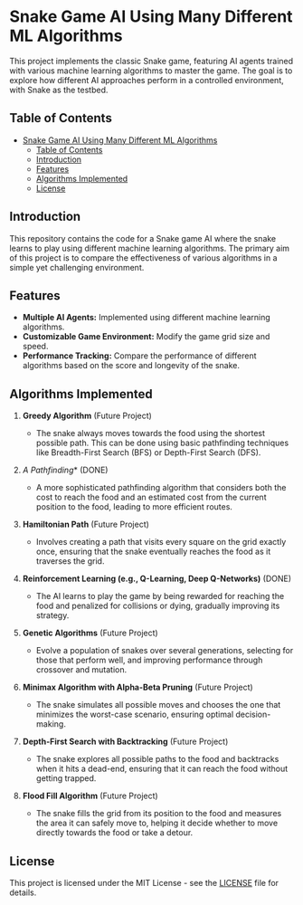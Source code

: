 # Snake Game AI Using Many Different ML Algorithms

This project implements the classic Snake game, featuring AI agents trained with various machine learning algorithms to master the game. The goal is to explore how different AI approaches perform in a controlled environment, with Snake as the testbed.

## Table of Contents

- [Snake Game AI Using Many Different ML Algorithms](#snake-game-ai-using-many-different-ml-algorithms)
  - [Table of Contents](#table-of-contents)
  - [Introduction](#introduction)
  - [Features](#features)
  - [Algorithms Implemented](#algorithms-implemented)
  - [License](#license)

## Introduction

This repository contains the code for a Snake game AI where the snake learns to play using different machine learning algorithms. The primary aim of this project is to compare the effectiveness of various algorithms in a simple yet challenging environment.

## Features

- **Multiple AI Agents:** Implemented using different machine learning algorithms.
- **Customizable Game Environment:** Modify the game grid size and speed.
- **Performance Tracking:** Compare the performance of different algorithms based on the score and longevity of the snake.

## Algorithms Implemented

1. **Greedy Algorithm** (Future Project)
   - The snake always moves towards the food using the shortest possible path. This can be done using basic pathfinding techniques like Breadth-First Search (BFS) or Depth-First Search (DFS).

2. **A* Pathfinding** (DONE)
   - A more sophisticated pathfinding algorithm that considers both the cost to reach the food and an estimated cost from the current position to the food, leading to more efficient routes.

3. **Hamiltonian Path** (Future Project)
   - Involves creating a path that visits every square on the grid exactly once, ensuring that the snake eventually reaches the food as it traverses the grid.

4. **Reinforcement Learning (e.g., Q-Learning, Deep Q-Networks)** (DONE)
   - The AI learns to play the game by being rewarded for reaching the food and penalized for collisions or dying, gradually improving its strategy.

5. **Genetic Algorithms** (Future Project)
   - Evolve a population of snakes over several generations, selecting for those that perform well, and improving performance through crossover and mutation.

6. **Minimax Algorithm with Alpha-Beta Pruning** (Future Project)
   - The snake simulates all possible moves and chooses the one that minimizes the worst-case scenario, ensuring optimal decision-making.

7. **Depth-First Search with Backtracking** (Future Project)
   - The snake explores all possible paths to the food and backtracks when it hits a dead-end, ensuring that it can reach the food without getting trapped.

8. **Flood Fill Algorithm** (Future Project)
   - The snake fills the grid from its position to the food and measures the area it can safely move to, helping it decide whether to move directly towards the food or take a detour.


## License

This project is licensed under the MIT License - see the [LICENSE](LICENSE) file for details.
